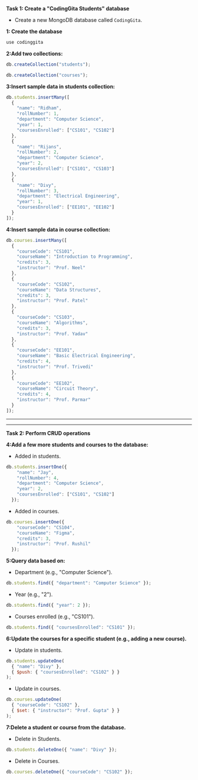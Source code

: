 **Task 1: Create a "CodingGita Students" database**

- Create a new MongoDB database called `CodingGita`.

**1: Create the database**
```js
use codinggita
```

**2:Add two collections:**
```js
db.createCollection("students");
```

```js
db.createCollection("courses");
```

**3:Insert sample data in students collection:**

```js
db.students.insertMany([
  { 
    "name": "Ridham",
    "rollNumber": 1,
    "department": "Computer Science",
    "year": 1,
    "coursesEnrolled": ["CS101", "CS102"]
  },
  { 
    "name": "Rijans",
    "rollNumber": 2,
    "department": "Computer Science",
    "year": 2,
    "coursesEnrolled": ["CS101", "CS103"]
  },
  { 
    "name": "Divy",
    "rollNumber": 3,
    "department": "Electrical Engineering",
    "year": 1,
    "coursesEnrolled": ["EE101", "EE102"]
  }
]);
``` 
**4:Insert sample data in course collection:**

```js
db.courses.insertMany([
  { 
    "courseCode": "CS101", 
    "courseName": "Introduction to Programming", 
    "credits": 3, 
    "instructor": "Prof. Neel" 
  },
  { 
    "courseCode": "CS102", 
    "courseName": "Data Structures", 
    "credits": 3, 
    "instructor": "Prof. Patel" 
  },
  { 
    "courseCode": "CS103", 
    "courseName": "Algorithms", 
    "credits": 3, 
    "instructor": "Prof. Yadav" 
  },
  { 
    "courseCode": "EE101", 
    "courseName": "Basic Electrical Engineering", 
    "credits": 4, 
    "instructor": "Prof. Trivedi" 
  },
  { 
    "courseCode": "EE102", 
    "courseName": "Circuit Theory", 
    "credits": 4, 
    "instructor": "Prof. Parmar" 
  }
]);
```
---
---

**Task 2: Perform CRUD operations**

**4:Add a few more students and courses to the database:**

- Added in students. 

```js
db.students.insertOne({ 
    "name": "Jay",
    "rollNumber": 4,
    "department": "Computer Science",
    "year": 2,
    "coursesEnrolled": ["CS101", "CS102"]
  });
```

- Added in courses. 

```js
db.courses.insertOne({ 
    "courseCode": "CS104", 
    "courseName": "Figma", 
    "credits": 3, 
    "instructor": "Prof. Rushil" 
  });
```

**5:Query data based on:**

  - Department (e.g., "Computer Science").

  ```js
db.students.find({ "department": "Computer Science" });
```

  - Year (e.g., "2").

  ```js
db.students.find({ "year": 2 });
```
  - Courses enrolled (e.g., "CS101").

  ```js
db.students.find({ "coursesEnrolled": "CS101" });
```


**6:Update the courses for a specific student (e.g., adding a new course).**

- Update in students. 
```js
db.students.updateOne(
  { "name": "Divy" },
  { $push: { "coursesEnrolled": "CS102" } }
);
```

- Update in courses. 

```js
db.courses.updateOne(
  { "courseCode": "CS102" },
  { $set: { "instructor": "Prof. Gupta" } }
);
```

**7:Delete a student or course from the database.**

- Delete in Students. 

```js
db.students.deleteOne({ "name": "Divy" });
```

- Delete in Courses. 

```js
db.courses.deleteOne({ "courseCode": "CS102" });
```